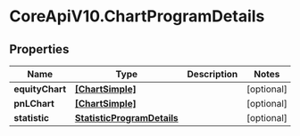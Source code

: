 # CoreApiV10.ChartProgramDetails

## Properties
Name | Type | Description | Notes
------------ | ------------- | ------------- | -------------
**equityChart** | [**[ChartSimple]**](ChartSimple.md) |  | [optional] 
**pnLChart** | [**[ChartSimple]**](ChartSimple.md) |  | [optional] 
**statistic** | [**StatisticProgramDetails**](StatisticProgramDetails.md) |  | [optional] 


